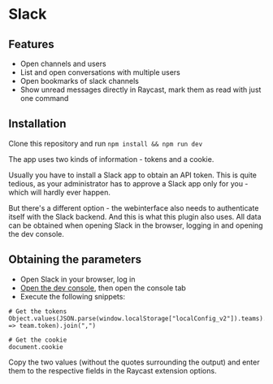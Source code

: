 # Slack

## Features

* Open channels and users
* List and open conversations with multiple users
* Open bookmarks of slack channels
* Show unread messages directly in Raycast, mark them as read with just one command

## Installation

Clone this repository and run `npm install && npm run dev`

The app uses two kinds of information - tokens and a cookie.

Usually you have to install a Slack app to obtain an API token. This is quite tedious, as your administrator
has to approve a Slack app only for you - which will hardly ever happen.

But there's a different option - the webinterface also needs to authenticate itself with the Slack backend. And
this is what this plugin also uses.
All data can be obtained when opening Slack in the browser, logging in and opening the dev console.

## Obtaining the parameters

* Open Slack in your browser, log in
* [Open the dev console](https://developer.chrome.com/docs/devtools/open/), then open the console tab
* Execute the following snippets:

```
# Get the tokens
Object.values(JSON.parse(window.localStorage["localConfig_v2"]).teams).map(team => team.token).join(",")

# Get the cookie
document.cookie
```

Copy the two values (without the quotes surrounding the output) and enter them to the respective fields in the Raycast extension options.

